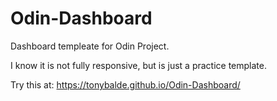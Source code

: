 # Odin-Dashboard
 Dashboard templeate for Odin Project.
 
 I know it is not fully responsive, but is just a practice template.
 
 Try this at: https://tonybalde.github.io/Odin-Dashboard/
 
 

